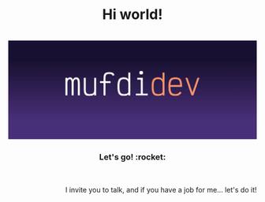 <h1 align="center">Hi world!</h1>
<br />
<img src= "https://github.com/Mufdi/Mufdi/blob/main/mufdidev_gif.gif" alt="mufdidev_gif" />
<br />
<h3 align="center">Let's go! :rocket: </h3>

<br />


<p align="right">
  I invite you to talk, and if you have a job for me... let's do it!
</p>
</br>



<br />




